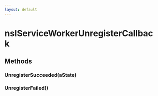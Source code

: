 ```yaml
---
layout: default
---
```


# nsIServiceWorkerUnregisterCallback #

## Methods ##

### UnregisterSucceeded(aState) ###

### UnregisterFailed() ###
